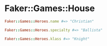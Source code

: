 # Faker::Games::House

 ```ruby
Faker::Games::Heroes.name #=> "Christian"

Faker::Games::Heroes.specialty #=> "Ballista"

Faker::Games::Heroes.klass #=> "Knight"
```
